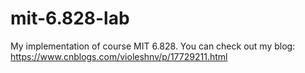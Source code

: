 # mit-6.828-lab

My implementation of course MIT 6.828. You can check out my blog: https://www.cnblogs.com/violeshnv/p/17729211.html
